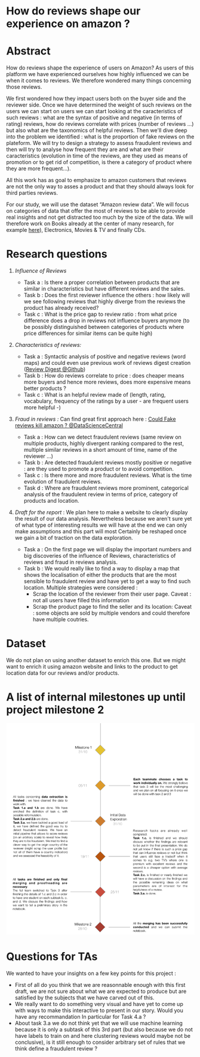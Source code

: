 # How do reviews shape our experience on amazon ?

# Abstract
How do reviews shape the experience of users on Amazon? As users of this platform we have experienced ourselves how highly influenced we can be when it comes to reviews. We therefore wondered many things concerning those reviews. 

We first wondered how they impact users both on the buyer side and the reviewer side. Once we have determined the weight of such reviews on the users we can start on users we can start looking at the caracteristics of such reviews : what are the syntax of positive and negative (in terms of rating) reviews, how do reviews correlate with prices (number of reviews ...) but also what are the taxonomics of helpful reviews. Then we'll dive deep into the problem we identified : what is the proportion of fake reviews on the plateform. We will try to design a strategy to assess fraudulent reviews and then will try to analyse how frequent they are and what are their caracteristics (evolution in time of the reviews, are they used as means of promotion or to get rid of competition, is there a category of product where they are more frequent...).

All this work has as goal to emphasize to amazon customers that reviews are not the only way to asses a product and that they should always look for third parties reviews.

For our study, we will use the dataset “Amazon review data”. We will focus on categories of data that offer the most of reviews to be able to provide real insights and not get distracted too much by the size of the data. We will therefore work on Books already at the center of many research, for example [here](https://www.stat.berkeley.edu/~aldous/Research/Ugrad/Timothy.Thesis.pdf)), Electronics, Movies & TV and finally CDs.


# Research questions
1. _Influence of Reviews_
	* Task a : Is there a proper correlation between products that are similar in characteristics but have different reviews and the sales.
	* Task b : Does the first reviewer influence the others : how likely will we see following reviews that highly diverge from the reviews the product has already received?
	* Task c : What is the price gap to review ratio : from what price difference does a drop in reviews not influence buyers anymore (to be possibly distinguished between categories of products where price differences for similar items can be quite high)


2. _Characteristics of reviews:_
	* Task a : Syntactic analysis of positive and negative reviews (word maps) and could even use previous work of reviews digest creation ([Review Digest @Github](https://github.com/rprajapati1/ReviewDigest))
	* Task b : How do reviews correlate to price : does cheaper means more buyers and hence more reviews, does more expensive means better products ?
	* Task c : What is an helpful review made of (length, rating, vocabulary, frequency of the ratings by a user - are frequent users more helpful -)

3. _Fraud in reviews :_ Can find great first approach here : [Could Fake reviews kill amazon ? @DataScienceCentral](https://www.datasciencecentral.com/profiles/blogs/could-fake-reviews-kill-amazon)
	* Task a : How can we detect fraudulent reviews (same review on multiple products, highly divergent ranking compared to the rest, multiple similar reviews in a short amount of time, name of the reviewer …)
	* Task b : Are detected fraudulent reviews mostly positive or negative : are they used to promote a product or to avoid competition.
	* Task c : Is there more and more fraudulent reviews. What is the time evolution of fraudulent reviews.
	* Task d : Where are fraudulent reviews more prominent, categorical analysis of the fraudulent review in terms of price, category of products and location.

4. _Draft for the report_ : We plan here to make a website to clearly display the result of our data analysis. Nevertheless because we aren't sure yet of what type of interesting results we will have at the end we can only make assumptions and this part will most Certainly be reshaped once we gain a bit of traction on the data exploration.
	* Task a : On the first page we will display the important numbers and big discoveries of the influence of Reviews, characteristics of reviews and fraud in reviews analysis.
	* Task b : We would really like to find a way to display a map that shows the localisation of either the products that are the most sensible to fraudulent review and have yet to get a way to find such location. Multiple strategies were considered :
		* Scrap the location of the reviewer from their user page. Caveat : not all users have filled this information
		* Scrap the product page to find the seller and its location: Caveat : some objects are sold by multiple vendors and could therefore have multiple coutries. 


# Dataset
We do not plan on using another dataset to enrich this one. But we might want to enrich it using amazon website and links to the product to get location data for our reviews and/or products. 

# A list of internal milestones up until project milestone 2
![](ada-milestones.png)

# Questions for TAs
We wanted to have your insights on a few key points for this project :

* First of all do you think that we are reasonnable enough with this first draft, we are not sure about what we are expected to produce but are satisfied by the subjects that we have carved out of this.
* We really want to do something very visual and have yet to come up with ways to make this interactive to present in our story. Would you have any recommandation In particular for Task 4.a ?
* About task 3.a we do not think yet that we will use machine learning because it is only a subtask of this 3rd part (but also because we do not have labels to train on and here clustering reviews would maybe not be conclusive), is it still enough to consider arbitrary set of rules that we think define a fraudulent review ?
